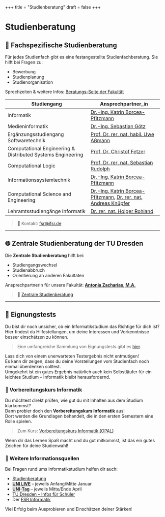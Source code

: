 +++
title = "Studienberatung"
draft = false
+++

# Studienberatung

## 👥 Fachspezifische Studienberatung

Für jedes Studienfach gibt es eine festangestellte Studienfachberatung. Sie hilft bei Fragen zu:
- Bewerbung
- Studienplanung
- Studienorganisation

Sprechzeiten & weitere Infos: [Beratungs-Seite der Fakultät](https://tu-dresden.de/ing/informatik/studium/beratung)

| Studiengang                                                 | Ansprechpartner_in                                                                                                                                              |
|-------------------------------------------------------------|-----------------------------------------------------------------------------------------------------------------------------------------------------------------|
| Informatik                                                  | [Dr.-Ing. Katrin Borcea-Pfitzmann](mailto:stuba.inf@tu-dresden.de)                                                                                              |
| Medieninformatik                                            | [Dr.-Ing. Sebastian Götz](mailto:sebastian.goetz1@tu-dresden.de)                                                                                                |
| Ergänzungsstudiengang Softwaretechnik                       | [Prof. Dr. rer. nat. habil. Uwe Aßmann](mailto:uwe.assmann@tu-dresden.de)                                                                                       |
| Computational Engineering & Distributed Systems Engineering | [Prof. Dr. Christof Fetzer](mailto:christof.fetzer@tu-dresden.de)                                                                                               |
| Computational Logic                                         | [Prof. Dr. rer. nat. Sebastian Rudolph](mailto:sebastian.rudolph@tu-dresden.de)                                                                                 |
| Informationssystemtechnik                                   | [Dr.-Ing. Katrin Borcea-Pfitzmann](mailto:katrin.borcea@tu-dresden.de)                                                                                          |
| Computational Science and Engineering                       | [Dr.-Ing. Katrin Borcea-Pfitzmann](mailto:inf-cse-beratung@groups.tu-dresden.de), [Dr. rer. nat. Andreas Knüpfer](mailto:inf-cse-beratung@groups.tu-dresden.de) |
| Lehramtsstudiengänge Informatik                             | [Dr. rer. nat. Holger Rohland](mailto:holger.rohland@tu-dresden.de)                                                                                             |

> 📧 Kontakt: [fsr@ifsr.de](mailto:fsr@ifsr.de)

---

## 🌐 Zentrale Studienberatung der TU Dresden

Die **Zentrale Studienberatung** hilft bei:
- Studiengangswechsel
- Studienabbruch
- Orientierung an anderen Fakultäten

Ansprechpartnerin für unsere Fakultät:
[**Antonia Zacharias, M.A.**](mailto:antonia.zacharias@tu-dresden.de)

> 🔗 [Zentrale Studienberatung](https://tu-dresden.de/studium/im-studium/beratung-und-service/zentrale-studienberatung)

---

## 🧪 Eignungstests

Du bist dir noch unsicher, ob ein Informatikstudium das Richtige für dich ist?  
Hier findest du Hilfestellungen, um deine Interessen und Vorkenntnisse besser einschätzen zu können.

> Eine umfangreiche Sammlung von Eignungstests gibt es [hier](https://www.einstieg-informatik.de/?article_id=800%3Ftarget%3Dblank).

Lass dich von einem unerwarteten Testergebnis nicht entmutigen!  
Es kann dir zeigen, dass du deine Vorstellungen vom Studienfach noch einmal überdenken solltest.  
Umgekehrt ist ein gutes Ergebnis natürlich auch kein Selbstläufer für ein leichtes Studium – Informatik bleibt herausfordernd.

### 🧰 Vorbereitungskurs Informatik

Du möchtest direkt prüfen, wie gut du mit Inhalten aus dem Studium klarkommst?  
Dann probier doch den **Vorbereitungskurs Informatik** aus!  
Dort werden die Grundlagen behandelt, die in den ersten Semestern eine Rolle spielen.

> Zum Kurs: [Vorbereitungskurs Informatik (OPAL)](https://bildungsportal.sachsen.de/opal/auth/RepositoryEntry/23217537051)

Wenn dir das Lernen Spaß macht und du gut mitkommst, ist das ein gutes Zeichen für deine Studienwahl!

### 🧭 Weitere Informationsquellen

Bei Fragen rund ums Informatikstudium helfen dir auch:
- [Studienberatung](https://tu-dresden.de/studium/im-studium/beratung-und-service/zentrale-studienberatung)
- [**UNI LIVE**](https://tu-dresden.de/studium/vor-dem-studium/uni-testen/uni-live) – jeweils Anfang/Mitte Januar
- [**UNI-Tag**](https://tu-dresden.de/unitag) – jeweils Mitte/Ende April
- [TU Dresden – Infos für Schüler](https://tu-dresden.de/ing/informatik/studium/angebote-fuer-schueler)
- Der [FSR Informatik](https://www.ifsr.de)

Viel Erfolg beim Ausprobieren und Einschätzen deiner Stärken!